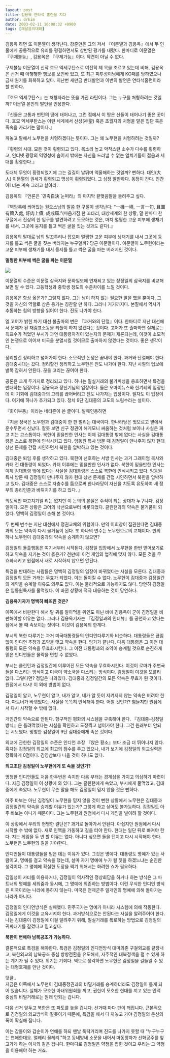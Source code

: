 ```yaml
---
layout: post
title: 김용옥 연타석 홈런을 치다
author: drkim
date: 2003-02-11 16:08:32 +0900
tags: [깨달음의대화]
---
```

김용옥 하면 또 이문열이 생각난다. 강준만은 그의 저서 『이문열과 김용옥』에서 두 인물에게 공통적으로 유죄를 평결하면서도 상반된 평가를 내렸다. 한마디로 이문열은 『구제불능』, 김용옥은 『구제가능』이다. 탁견이 아닐 수 없다.

구제불능 이문열이 신작 호모 엑세쿠탄스로 여전히 제 목을 조르고 있는데 비해, 김용옥은 선거 때 아햏햏한 행보를 보인바 있고, 또 최근 피투성이님에게 KO패를 당하였으나 금새 원기를 회복하고 있다. 지난번 새만금 반대발언과 이번의 발언은 연타석홈런이라 할 만하다. 

『호모 엑세쿠탄스』는 처형자라는 뜻을 가진 라틴어다. 그는 누구를 처형하려는 것일까? 이문열 본인의 발언을 인용한다.

『신들은 고통과 번민의 땅에 태어나고, 그런 점에서 이 땅은 신들이 태어나기 좋은 곳이다. 호모 엑세쿠탄스는 이런 세계에서 신성(神聖) 혹은 초월자의 처형을 맡은 집단 혹은 족속을 가리키는 말이다.』

까놓고 말해서 노무현을 처형하겠다는 뜻이다. 그는 왜 노무현을 처형하려는 것일까? 

『횡령의 시대. 모든 것이 횡령되고 있다. 목소리 높고 악착스런 소수가 다수를 횡령하고, 인터넷 광장의 익명성에 숨어서 밖에는 자신을 드러낼 수 없는 얼치기들이 젊음과 세대를 횡령한다.』

도대체 무엇이 횡령되었기에 그는 길길이 날뛰며 억울해하는 것일까? 뻔하다. 대인(大人) 이문열의 권세가 횡령되고 명성이 횡령되었다. 그 심정 알만하다. 동정이 간다. 인간아! 너는 계속 그러고 살아라. 

김용옥의 『언론은 \`민족自決\`눈떠라』의 마지막 끝맺음말을 들려주고 싶다. 

『벽암록에 씌어있는 원오스님의 말씀 한 구절이 생각난다: “一機一境, 一言一句, 且圖有箇入處, 好肉上瘡, 成成窟.”(마음가짐 한 꼬타리, 대상세계의 한 상황, 말 한마디 한구절에서 진상의 한 입구를 발견하려고 도모하는 것은, 마치 멀쩡한 고운 피부에 생채기를 내서, 그곳에 둥지를 틀고 썩은 굴을 짓는 것과도 같다).』

김용옥의 말대로 남의 말꼬투리나 잡으며 멀쩡한 고운 피부에 생채기를 내서 그곳에 둥지를 틀고 썩은 굴을 짓는 버러지는 누구일까? 당근 이문열이다. 이문열이 노무현이라는 고운 피부에 생채기를 내서 둥지를 틀고 썩은 굴을 파는 버러지인 것이다. 

**멀쩡한 피부에 썩은 굴을 파는 이문열**

![](http://www.seoprise.com/jboard/data/img/binary/a98.jpg)

이문열의 수준은 이문열 삼국지와 문화일보에 연재되고 있는 장정일의 삼국지를 비교해보면 알 수 있다. 고등학생과 중학생 정도의 수준차이를 느낄 것이다.

김용옥은 항상 옳은가? 그렇지 않다. 그는 남이 하지 않는 필요한 말을 했을 뿐이다. 그것을 자신의 역할로 삼은 용기는 칭찬할 만 하다. 그러나 거기까지다. 본질에서 역사가 추동하는 힘의 방향을 읽어야 한다. 진도 나가야 한다. 

엘 고어가 밝힌 차기 대선 불출마의 변은 『과거와의 단절』이다. 한마디로 지난 대선에서 문제가 된 재검표소동을 되풀이 하지 않겠다는 것이다. 고어가 또 출마하면 실제로는 득표수가 적었던 부시가 과연 대통령자격이 있는지의 문제가 재론되는데, 이것이 소모적인 논쟁으로 이어져 미국을 분열시킬 것이므로 출마하지 않겠다는 것이다. 좋은 생각이다. 

정리할건 정리하고 넘어가야 한다. 소모적인 논쟁은 끝내야 한다. 과거와 단절해야 한다. 김대중시대는 갔다. 정리할건 정리하고 노무현은 진도 나가야 한다. 지난 시절의 업보에 발목 잡혀서 안된다. 끊을 고리는 끊어야 한다. 

공론은 크게 두가지로 정리되고 있다. 하나는 밀실거래의 불가피성을 옹호하면서 특검을 반대하는 입장이다. 김용옥과 장신기님의 입장이다. 둘은 오마이뉴스와 한겨레의 입장인데 이 기회에 김대중과의 고리를 끊어버리고 진도 나가자는 입장이다. 필자도 이 입장이다. 여기에 하나가 추가되고 있다. 정치 9단 김대중의 고도의 노림수라는 설이다. 

『화이부동』이라는 네티즌이 쓴 글이다. 발췌인용하면 

『지금 정국은 노무현과 김대중이 한 판 벌리는 대국이다. 한나라당은 멋모르고 옆에서 훈수두면서 신났다. 잘못 보면 신구 정권이 헤게모니 싸움하는 것처럼 보이나 사실은 짜고 치는 고스톱이다. 북한이 믿을만한 인사는 이제 김대통령 밖에 없다는 사실을 김대통령은 스스로 북한에 인식시키고 있다. 임동원 특사 방문 때 김정일이 만나주지 않자 현대 상선 문제를 간접 시인하면서 북한을 압박하고 있는 것이다. 

김대중은 퇴임 후를 생각하고 있다. 북한이 선호하는 서방 인사는 과거 그래이엄 목사와 카터 전 대통령이 되었다. 카터 이후에는 믿을만한 인사가 없다. 북한이 믿을만한 인사는 이제 김대통령 밖에 없다는 사실을 김대통령은 스스로 북한에 인식시키고 있다. 임동원 특사 방문 때 김정일이 만나주지 않자 현대 상선 문제를 간접 시인하면서 북한을 압박하고 있다. 김대중은 스스로 자충수를 둠으로써 한나라당이 자신을 치도록 유도하여 새 정부의 총리인준과 바꿔치기를 하고 있다. 』

의도적인 짜고치기일 리는 없지만 이 논의의 본질은 주적이 되는 상대가 누구냐다. 김정일이다. 모든 상황은 고어의 낙선으로부터 비롯되었다. 클린턴과의 약속은 물거품이 되었다. 명백히 김정일이 손해 본 것이다. 

두 번째 변수는 지난 대선에서 정권교체의 위험이다. 만약 이회창이 집권한다면 김대중과의 모든 약속이 다시 물거품이 된다. 또 하나의 변수는 노무현으로의 교체이다. 만의 하나 노무현이 김대중과의 약속을 승계하지 않으면? 

김정일의 돌출행동은 여기서부터 시작된다. 김정일 입장에서 노무현을 한번 믿어보기로 하고 약속을 지키는 것이 옳은가? 천만에! 이건 게임의 법칙에 맞지 않다. 모든 것을 무효화시키고 원점에서 새로 시작하지 않으면 안된다. 

특검을 반대하는 사람들은 명백히 김정일의 입장이 바뀌었다는 사실을 모른다. 김대중과 김정일의 모든 거래는 무효가 되었다. 이는 돌이킬 수 없다. 노무현이 김대중과 김정일간의 계약을 승계할 이유도 의무도 없다. 이는 물리적으로 가능하지도 않다. 당연히 김정일은 임동원특사를 물먹였다. 이 바뀐 상황에 적극 대응하는 것이 당연하다. 

**김용옥기자가 명백히 빠뜨린 것은?**

이쪽에서 비판한다 해서 말 귀를 알아먹을 위인도 아닌 바에 김용옥이 굳이 김정일을 비판해야할 이유는 없다. 그러나 김용옥기자는 『김정일과의 인터뷰』를 공언하고 있다는 점에서 볼 때 속보이는 짓이다. 이것이 김용옥의 한계다. 

부시의 북한 다루기는 과거 미국대통령들의 인디언다루기와 비슷하다. 대통령들은 끊임없이 인디언 추장과 조약을 맺고 약속을 한다. 임기가 끝난다. 다음 대통령은 그 이전 대통령의 모든 약속을 무효화시킨다. 그 이전 대통령과의 조약이 승계될 것으로 순진하게 믿은 인디언들은 몰락을 면할 수 없었다. 

부시는 클린턴과 김정일간에 이루어진 모든 약속을 무효화시킨다. 이것이 로마가 주변국들을 다스리는 방식이고 미국이 약소국을 다스리는 방식이다. 김정일이 이것을 모를리 없다. 그렇다면? 정답은 나와있다. 김대중과 김정일간의 모든 약속은 무효가 된 것이다. 원점에서 다시! 이 외에 방법이 없다. 

김정일이 알고, 노무현이 알고, 내가 알고, 네가 알 듯이 지켜지지 않는 약속은 버려야 한다. 파트너가 바뀌었다는 사실을 똑똑히 인식해야 한다. 어쩔 것인가? 힘들지만 원점에서 다시 시작할 수 밖에 없다. 

개인간의 약속으로 안된다. 항구적인 평화의 시스템을 구축해야 한다. 『김대중-김정일방식』은 틀려먹었다는 시실을 확인하고 도장찍고 넘어가야 한다. 그건 원래부터 안되는 시도였다. 멍청한 김정일이 9단 김대중에게 속은 것이다. 

외교에 관한한 김정일의 수준은 인디언 추장 『앉은 황소』보다 조금 더 뛰어나지 않다. 혹자는 김정일의 외교에 최고의 점수를 주고 있으나, 내가 보기에 김정일의 외교실력은 정확하게 0점이다. 김영삼보다 나을 것이 하나도 없다. 

**외교초단 김정일이 노무현에게 또 속을 것인가?**

멍청한 인디언들도 처음 한두번은 속지만 다음 부터는 경계심을 가지고 의심하기 마련이다. 지금 김정일이 이 상황에 와 있다. 그는 클린턴에게 속았고, 부시에게 물먹었고, 김대중에게 속았다. 노무현이 무슨 말을 해도 김정일이 믿지 않을 것은 뻔하다.

아주 바보는 아닌 김정일이 노무현을 믿지 않을 것이 뻔한 상황에서 노무현은 김대중과 김정일간의 약속을 승계할 이유가 있는가? 그렇게 하고 싶어도 불가능하다. 김정일도 아주 바보는 아니기 때문이다. 그는 노무현과 원점에서 다시 게임을 벌이려 할 것이다. 

이 상황에서 우리의 현명한 결단은? 과거로 돌아가서 안된다. 아쉽지만 원점에서 다시 시작할 수 밖에 없다. 새로 인맥을 가동하고 길을 터야 한다. 현대는 일단 뒤로 빠져야 한다. 지는 게임을 두 번 할 이유는 없다. 아니다 싶으면 돌을 던지고 다시 시작해야 한다. 노무현은 노무현의 길을 가야한다. 

인디언들이 대통령들을 믿은 데는 이유가 있다. 그것은 명예다. 대통령도 명예가 있는 사람이고, 명예를 걸고 약속을 했는데, 설마 자기 명예에 누가 될 짓을 하겠느냐는 순진한 생각이다. 그 명예에 확실한 도장을 찍기 위해서는 화려한 쇼가 필요하다. 

김일성이 카터를 이용하거나, 김정일이 역사적인 정상회담을 하거나 하는 방식은 그 파트너의 명예를 세워줌과 동시에, 그 명예에 의존하는 방법이다. 이런 무식한 인디언 방식은 미국이라는 나라에 통하지 않는다. 미국은 전제군주 일개인의 명예에 의해 돌아가는 나라가 아니다. 

김정일의 인디언방식은 실패했다. 민주국가는 명예가 아니라 시스템에 의해 작동한다. 김정일에게 이것을 교육시켜야 한다. 과거방식으로는 안된다는 사실을 알려주어야 한다. 나는 김대중이 김정일에 이걸 알려주기 위해, 밀실거래를 폭로하는 방법으로 김정일의 귀싸대기를 갈겼다고 믿고싶다.   
  
**북한이 변해야 남북공조가 가능하다.**  
  
결론적으로 특검을 해야한다. 특검은 김정일의 인디언방식 대미의존 구걸외교를 끝장내고, 북한외교의 남북공조 중심 방향전환을 유도해서, 자주적인 대북정책을 펼 수 있게 하는 계기가 될 수 있다. 위기는 기회다. 역으로 생각하면 노무현은 김정일을 길들일 수 있는 대형호재를 만난 것이다.   
  
덧글..  
지금은 이쪽에서 노무현이 김대중정권과의 비밀거래를 승계하더라도 김정일이 틀게 되어 있습니다. 실체가 모호한 아태위원회를 끼고, 권한이 모호한 현대를 끼고 있는 인맥 중심의 비밀거래로는 원래 안되는 겁니다.  
  
다음 선거 앞두고 북한은 또 파토를 놓을 겁니다. 선거때 마다 판이 깨집니다. 근본적으로 김정일의 외교방식이 잘못이기 때문에, 특검을 해서 다 까놓고 가야 김정일의 운신의 폭이 확실해 집니다.   
  
이는 갑돌이와 갑순이가 연애를 하되 맨날 툭탁거리며 진도를 나가지 못할 때 "누구누구는 연애한대요. 얼레리 꼴레리."하고 동네방네 소문을 내어서 마동왕자가 선화공주를 엎고가게 하는 이치와 같은 겁니다. 한마디로 김정일은 약점을 잡힌 것이고 우리는 그 약점을 이용해야 하는 거죠.